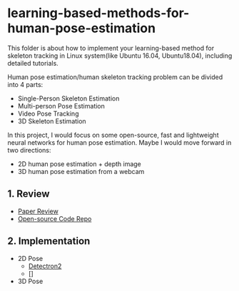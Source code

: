# learning-based-methods-for-human-pose-estimation
This folder is about how to implement your learning-based method for skeleton tracking in Linux system(like Ubuntu 16.04, Ubuntu18.04), including detailed tutorials.

Human pose estimation/human skeleton tracking problem can be divided into 4 parts:
- Single-Person Skeleton Estimation
- Multi-person Pose Estimation
- Video Pose Tracking
- 3D Skeleton Estimation

In this project, I would focus on some open-source, fast and lightweight neural networks for human pose estimation. Maybe I would move forward in two directions:
 - 2D human pose estimation + depth image 
 - 3D human pose estimation from a webcam

## 1. Review
- [Paper Review](https://github.com/DarrenJiang13/gym-human-pose-estimation/blob/master/learning-based/%E4%BA%BA%E4%BD%93%E9%AA%A8%E6%9E%B6%E6%A3%80%E6%B5%8B%E6%96%87%E7%8C%AE%E8%B0%83%E7%A0%94.md)
- [Open-source Code Repo](https://github.com/DarrenJiang13/gym-human-pose-estimation/blob/master/learning-based/%E4%BA%BA%E4%BD%93%E9%AA%A8%E6%9E%B6%E6%A3%80%E6%B5%8B%E5%BC%80%E6%BA%90%E9%A1%B9%E7%9B%AE%E8%B0%83%E7%A0%94.md)

## 2. Implementation
- 2D Pose
    - [Detectron2](https://github.com/DarrenJiang13/gym-human-pose-estimation/blob/master/learning-based/webcam_detectron2.md)
    - []
- 3D Pose